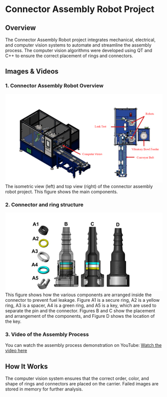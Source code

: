 # Connector Assembly Robot Project

## Overview
The Connector Assembly Robot project integrates mechanical, electrical, and computer vision systems to automate and streamline the assembly process. The computer vision algorithms were developed using QT and C++ to ensure the correct placement of rings and connectors.

## Images & Videos

### 1. Connector Assembly Robot Overview
![Connector Assembly Robot Overview](assembly.png)
The isometric view (left) and top view (right) of the connector assembly robot project. This figure shows the main components.


### 2. Connector and ring structure
![Connector and ring structure](connector.png)
This figure shows how the various components are arranged inside the connector to prevent fuel leakage. Figure A1 is a secure ring, A2 is a yellow ring, A3 is a spacer, A4 is a green ring, and A5 is a key, which are used to separate the pin and the connector. Figures B and C show the placement and arrangement of the components, and Figure D shows the location of the key.

### 3. Video of the Assembly Process
You can watch the assembly process demonstration on YouTube: [Watch the video here](https://youtu.be/jztiVvjA_ks?si=YI1LxK6lXZdeRNa_)

## How It Works
The computer vision system ensures that the correct order, color, and shape of rings and connectors are placed on the carrier. Failed images are stored in memory for further analysis.


